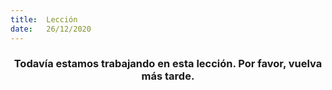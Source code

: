 ```yaml
---
title:  Lección
date:   26/12/2020
---
```


### <center>Todavía estamos trabajando en esta lección. Por favor, vuelva más tarde.</center>